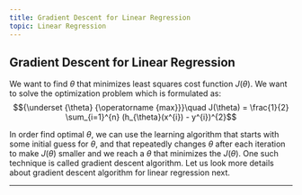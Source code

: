 ```yaml
---
title: Gradient Descent for Linear Regression
topic: Linear Regression
---
```


## Gradient Descent for Linear Regression

We want to find $\theta$ that minimizes least squares cost function $J(\theta)$. We want to solve the optimization problem which is formulated as: $${\underset {\theta} {\operatorname {max}}}\quad J(\theta) = \frac{1}{2} \sum_{i=1}^{n} (h_{\theta}(x^{i}) - y^{i})^{2}$$

In order find optimal $\theta$, we can use the learning algorithm that starts with some initial guess for $\theta$, and that repeatedly changes $\theta$ after each iteration to make $J(\theta)$ smaller and we reach a $\theta$ that minimizes the $J(\theta)$. One such technique is called gradient descent algorithm. Let us look more details about gradient descent algorithm for linear regression next.

---